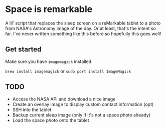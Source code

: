 # Space is remarkable

A lil' script that replaces the sleep screen on a reMarkable tablet to a photo from NASA's Astronomy image of the day. Or at least, that's the intent so far. I've never written something like this before so hopefully this goes well!

## Get started

Make sure you have `imagemagick` installed.

`brew install imagemagick` or `sudo port install ImageMagick`

## TODO

- Access the NASA API and download a nice image
- Create an overlay image to display custom contact information (opt)
- SSH into the tablet
- Backup current sleep image (only if it's not a space photo already)
- Load the space photo onto the tablet 